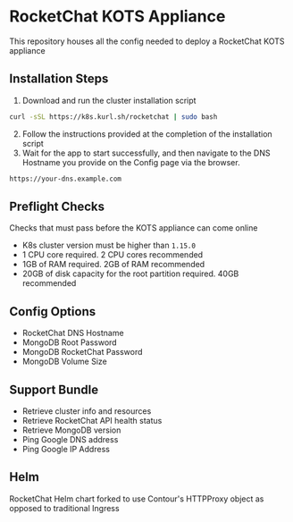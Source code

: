 # RocketChat KOTS Appliance
This repository houses all the config needed to deploy a RocketChat KOTS appliance

## Installation Steps

1. Download and run the cluster installation script
```bash
curl -sSL https://k8s.kurl.sh/rocketchat | sudo bash
```
2. Follow the instructions provided at the completion of the installation script
3. Wait for the app to start successfully, and then navigate to the DNS Hostname you provide on the Config page via the browser.
```bash
https://your-dns.example.com
```

## Preflight Checks
Checks that must pass before the KOTS appliance can come online
- K8s cluster version must be higher than `1.15.0`
- 1 CPU core required. 2 CPU cores recommended
- 1GB of RAM required. 2GB of RAM recommended
- 20GB of disk capacity for the root partition required. 40GB recommended

## Config Options
- RocketChat DNS Hostname
- MongoDB Root Password
- MongoDB RocketChat Password
- MongoDB Volume Size

## Support Bundle
- Retrieve cluster info and resources
- Retrieve RocketChat API health status
- Retrieve MongoDB version
- Ping Google DNS address
- Ping Google IP Address

## Helm
RocketChat Helm chart forked to use Contour's HTTPProxy object as opposed to traditional Ingress
